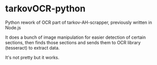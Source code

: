 # tarkovOCR-python

Python rework of OCR part of tarkov-AH-scrapper, previously written in Node.js

It does a bunch of image manipulation for easier detection of certain sections, then finds those sections and sends them to OCR library (tesseract) to extract data.

It's not pretty but it works.

